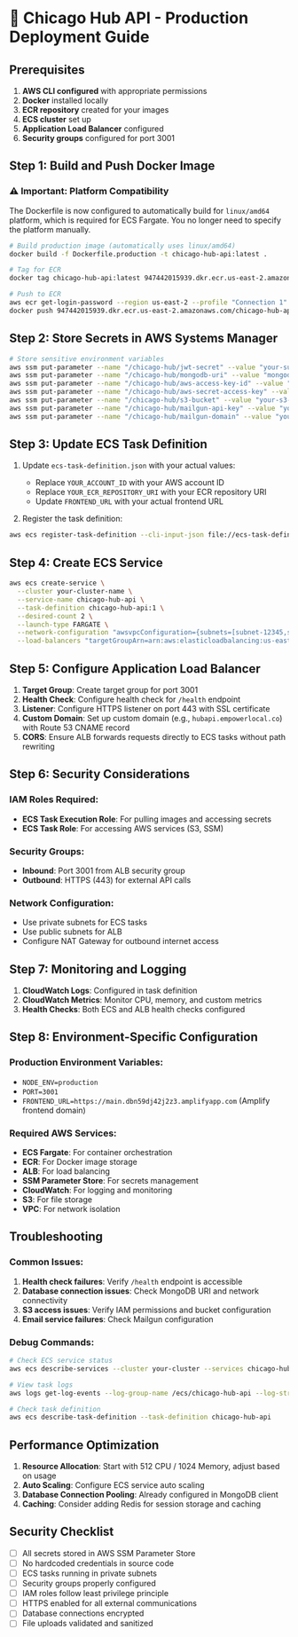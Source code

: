 # 🚀 Chicago Hub API - Production Deployment Guide

## Prerequisites

1. **AWS CLI configured** with appropriate permissions
2. **Docker** installed locally
3. **ECR repository** created for your images
4. **ECS cluster** set up
5. **Application Load Balancer** configured
6. **Security groups** configured for port 3001

## Step 1: Build and Push Docker Image

### ⚠️ Important: Platform Compatibility
The Dockerfile is now configured to automatically build for `linux/amd64` platform, which is required for ECS Fargate. You no longer need to specify the platform manually.

```bash
# Build production image (automatically uses linux/amd64)
docker build -f Dockerfile.production -t chicago-hub-api:latest .

# Tag for ECR
docker tag chicago-hub-api:latest 947442015939.dkr.ecr.us-east-2.amazonaws.com/chicago-hub-api:latest

# Push to ECR
aws ecr get-login-password --region us-east-2 --profile "Connection 1" | docker login --username AWS --password-stdin 947442015939.dkr.ecr.us-east-2.amazonaws.com
docker push 947442015939.dkr.ecr.us-east-2.amazonaws.com/chicago-hub-api:latest
```

## Step 2: Store Secrets in AWS Systems Manager

```bash
# Store sensitive environment variables
aws ssm put-parameter --name "/chicago-hub/jwt-secret" --value "your-super-secure-jwt-secret" --type "SecureString"
aws ssm put-parameter --name "/chicago-hub/mongodb-uri" --value "mongodb+srv://..." --type "SecureString"
aws ssm put-parameter --name "/chicago-hub/aws-access-key-id" --value "your-access-key" --type "SecureString"
aws ssm put-parameter --name "/chicago-hub/aws-secret-access-key" --value "your-secret-key" --type "SecureString"
aws ssm put-parameter --name "/chicago-hub/s3-bucket" --value "your-s3-bucket" --type "String"
aws ssm put-parameter --name "/chicago-hub/mailgun-api-key" --value "your-mailgun-key" --type "SecureString"
aws ssm put-parameter --name "/chicago-hub/mailgun-domain" --value "your-domain.com" --type "String"
```

## Step 3: Update ECS Task Definition

1. Update `ecs-task-definition.json` with your actual values:
   - Replace `YOUR_ACCOUNT_ID` with your AWS account ID
   - Replace `YOUR_ECR_REPOSITORY_URI` with your ECR repository URI
   - Update `FRONTEND_URL` with your actual frontend URL

2. Register the task definition:
```bash
aws ecs register-task-definition --cli-input-json file://ecs-task-definition.json
```

## Step 4: Create ECS Service

```bash
aws ecs create-service \
  --cluster your-cluster-name \
  --service-name chicago-hub-api \
  --task-definition chicago-hub-api:1 \
  --desired-count 2 \
  --launch-type FARGATE \
  --network-configuration "awsvpcConfiguration={subnets=[subnet-12345,subnet-67890],securityGroups=[sg-12345],assignPublicIp=ENABLED}" \
  --load-balancers "targetGroupArn=arn:aws:elasticloadbalancing:us-east-1:YOUR_ACCOUNT:targetgroup/chicago-hub-api/12345,containerName=chicago-hub-api,containerPort=3001"
```

## Step 5: Configure Application Load Balancer

1. **Target Group**: Create target group for port 3001
2. **Health Check**: Configure health check for `/health` endpoint
3. **Listener**: Configure HTTPS listener on port 443 with SSL certificate
4. **Custom Domain**: Set up custom domain (e.g., `hubapi.empowerlocal.co`) with Route 53 CNAME record
5. **CORS**: Ensure ALB forwards requests directly to ECS tasks without path rewriting

## Step 6: Security Considerations

### IAM Roles Required:
- **ECS Task Execution Role**: For pulling images and accessing secrets
- **ECS Task Role**: For accessing AWS services (S3, SSM)

### Security Groups:
- **Inbound**: Port 3001 from ALB security group
- **Outbound**: HTTPS (443) for external API calls

### Network Configuration:
- Use private subnets for ECS tasks
- Use public subnets for ALB
- Configure NAT Gateway for outbound internet access

## Step 7: Monitoring and Logging

1. **CloudWatch Logs**: Configured in task definition
2. **CloudWatch Metrics**: Monitor CPU, memory, and custom metrics
3. **Health Checks**: Both ECS and ALB health checks configured

## Step 8: Environment-Specific Configuration

### Production Environment Variables:
- `NODE_ENV=production`
- `PORT=3001`
- `FRONTEND_URL=https://main.dbn59dj42j2z3.amplifyapp.com` (Amplify frontend domain)

### Required AWS Services:
- **ECS Fargate**: For container orchestration
- **ECR**: For Docker image storage
- **ALB**: For load balancing
- **SSM Parameter Store**: For secrets management
- **CloudWatch**: For logging and monitoring
- **S3**: For file storage
- **VPC**: For network isolation

## Troubleshooting

### Common Issues:
1. **Health check failures**: Verify `/health` endpoint is accessible
2. **Database connection issues**: Check MongoDB URI and network connectivity
3. **S3 access issues**: Verify IAM permissions and bucket configuration
4. **Email service failures**: Check Mailgun configuration

### Debug Commands:
```bash
# Check ECS service status
aws ecs describe-services --cluster your-cluster --services chicago-hub-api

# View task logs
aws logs get-log-events --log-group-name /ecs/chicago-hub-api --log-stream-name ecs/chicago-hub-api/task-id

# Check task definition
aws ecs describe-task-definition --task-definition chicago-hub-api
```

## Performance Optimization

1. **Resource Allocation**: Start with 512 CPU / 1024 Memory, adjust based on usage
2. **Auto Scaling**: Configure ECS service auto scaling
3. **Database Connection Pooling**: Already configured in MongoDB client
4. **Caching**: Consider adding Redis for session storage and caching

## Security Checklist

- [ ] All secrets stored in AWS SSM Parameter Store
- [ ] No hardcoded credentials in source code
- [ ] ECS tasks running in private subnets
- [ ] Security groups properly configured
- [ ] IAM roles follow least privilege principle
- [ ] HTTPS enabled for all external communications
- [ ] Database connections encrypted
- [ ] File uploads validated and sanitized
